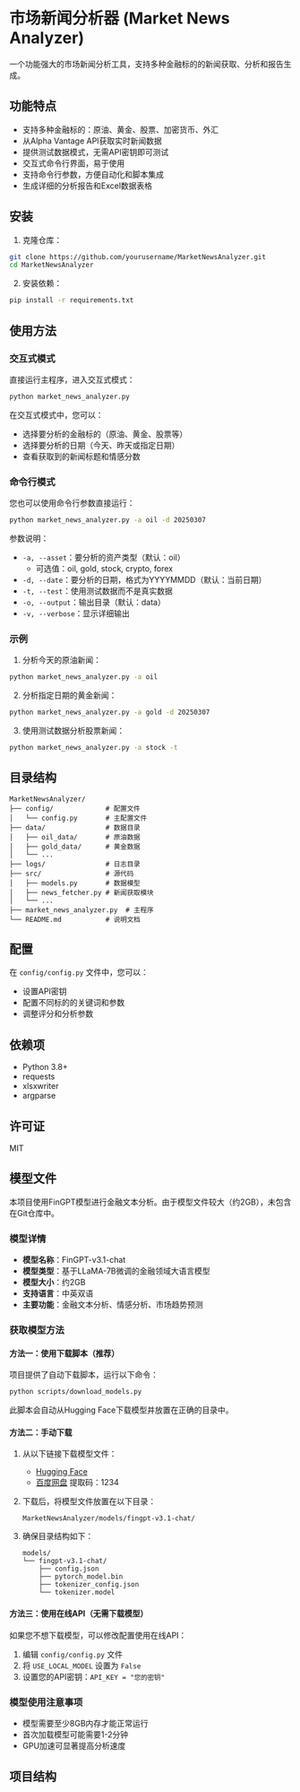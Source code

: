 # 市场新闻分析器 (Market News Analyzer)

一个功能强大的市场新闻分析工具，支持多种金融标的的新闻获取、分析和报告生成。

## 功能特点

- 支持多种金融标的：原油、黄金、股票、加密货币、外汇
- 从Alpha Vantage API获取实时新闻数据
- 提供测试数据模式，无需API密钥即可测试
- 交互式命令行界面，易于使用
- 支持命令行参数，方便自动化和脚本集成
- 生成详细的分析报告和Excel数据表格

## 安装

1. 克隆仓库：

```bash
git clone https://github.com/yourusername/MarketNewsAnalyzer.git
cd MarketNewsAnalyzer
```

2. 安装依赖：

```bash
pip install -r requirements.txt
```

## 使用方法

### 交互式模式

直接运行主程序，进入交互式模式：

```bash
python market_news_analyzer.py
```

在交互式模式中，您可以：
- 选择要分析的金融标的（原油、黄金、股票等）
- 选择要分析的日期（今天、昨天或指定日期）
- 查看获取到的新闻标题和情感分数

### 命令行模式

您也可以使用命令行参数直接运行：

```bash
python market_news_analyzer.py -a oil -d 20250307
```

参数说明：
- `-a, --asset`：要分析的资产类型（默认：oil）
  - 可选值：oil, gold, stock, crypto, forex
- `-d, --date`：要分析的日期，格式为YYYYMMDD（默认：当前日期）
- `-t, --test`：使用测试数据而不是真实数据
- `-o, --output`：输出目录（默认：data）
- `-v, --verbose`：显示详细输出

### 示例

1. 分析今天的原油新闻：

```bash
python market_news_analyzer.py -a oil
```

2. 分析指定日期的黄金新闻：

```bash
python market_news_analyzer.py -a gold -d 20250307
```

3. 使用测试数据分析股票新闻：

```bash
python market_news_analyzer.py -a stock -t
```

## 目录结构

```
MarketNewsAnalyzer/
├── config/             # 配置文件
│   └── config.py       # 主配置文件
├── data/               # 数据目录
│   ├── oil_data/       # 原油数据
│   ├── gold_data/      # 黄金数据
│   └── ...
├── logs/               # 日志目录
├── src/                # 源代码
│   ├── models.py       # 数据模型
│   ├── news_fetcher.py # 新闻获取模块
│   └── ...
├── market_news_analyzer.py  # 主程序
└── README.md           # 说明文档
```

## 配置

在 `config/config.py` 文件中，您可以：
- 设置API密钥
- 配置不同标的的关键词和参数
- 调整评分和分析参数

## 依赖项

- Python 3.8+
- requests
- xlsxwriter
- argparse

## 许可证

MIT 

## 模型文件

本项目使用FinGPT模型进行金融文本分析。由于模型文件较大（约2GB），未包含在Git仓库中。

### 模型详情

- **模型名称**：FinGPT-v3.1-chat
- **模型类型**：基于LLaMA-7B微调的金融领域大语言模型
- **模型大小**：约2GB
- **支持语言**：中英双语
- **主要功能**：金融文本分析、情感分析、市场趋势预测

### 获取模型方法

#### 方法一：使用下载脚本（推荐）

项目提供了自动下载脚本，运行以下命令：

```bash
python scripts/download_models.py
```

此脚本会自动从Hugging Face下载模型并放置在正确的目录中。

#### 方法二：手动下载

1. 从以下链接下载模型文件：
   - [Hugging Face](https://huggingface.co/THUDM/chatglm-6b-v1/tree/main)
   - [百度网盘](https://pan.baidu.com/s/1vEMXKr5aCM80jmxj2nTvnA) 提取码：1234

2. 下载后，将模型文件放置在以下目录：
   ```
   MarketNewsAnalyzer/models/fingpt-v3.1-chat/
   ```

3. 确保目录结构如下：
   ```
   models/
   └── fingpt-v3.1-chat/
       ├── config.json
       ├── pytorch_model.bin
       ├── tokenizer_config.json
       └── tokenizer.model
   ```

#### 方法三：使用在线API（无需下载模型）

如果您不想下载模型，可以修改配置使用在线API：

1. 编辑 `config/config.py` 文件
2. 将 `USE_LOCAL_MODEL` 设置为 `False`
3. 设置您的API密钥：`API_KEY = "您的密钥"`

### 模型使用注意事项

- 模型需要至少8GB内存才能正常运行
- 首次加载模型可能需要1-2分钟
- GPU加速可显著提高分析速度

## 项目结构
